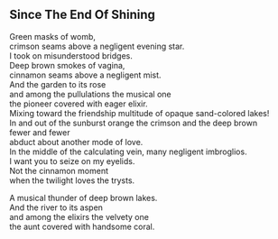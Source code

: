 Since The End Of Shining
------------------------
Green masks of womb,  
crimson seams above a negligent evening star.  
I took on misunderstood bridges.  
Deep brown smokes of vagina,  
cinnamon seams above a negligent mist.  
And the garden to its rose  
and among the pullulations the musical one  
the pioneer covered with eager elixir.  
Mixing toward the friendship multitude of opaque sand-colored lakes!  
In and out of the sunburst orange the crimson and the deep brown  
fewer and fewer  
abduct about another mode of love.  
In the middle of the calculating vein, many negligent imbroglios.  
I want you to seize on my eyelids.  
Not the cinnamon moment  
when the twilight loves the trysts.  
  
A musical thunder of deep brown lakes.  
And the river to its aspen  
and among the elixirs the velvety one  
the aunt covered with handsome coral.  

